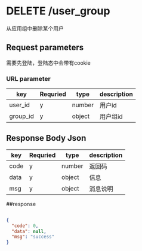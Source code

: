 # DELETE  /user_group

从应用组中删除某个用户

## Request parameters

需要先登陆，登陆态中会带有cookie

### URL parameter
| key | Requried | type | description |
|-----|----------|------|-------------|
| user_id   | y    | number| 用户id|
| group_id   | y    | object|  用户组id|


## Response Body Json

| key | Requried | type | description |
|-----|----------|------|-------------|
| code   | y    | number| 返回码|
| data   | y    | object| 信息|
| msg   | y    | object|  消息说明|


##response

```json

{
  "code": 0,
  "data": null,
  "msg": "success"
}

```
